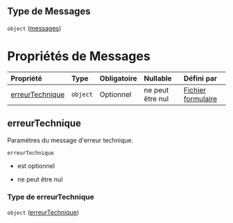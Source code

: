 ## Type de Messages

`object` ([messages](frw-form-definitions-messages.md))

# Propriétés de Messages

| Propriété                           | Type     | Obligatoire | Nullable         | Défini par                                                                                                                                        |
| :---------------------------------- | :------- | :---------- | :--------------- | :------------------------------------------------------------------------------------------------------------------------------------------------ |
| [erreurTechnique](#erreurtechnique) | `object` | Optionnel   | ne peut être nul | [Fichier formulaire](frw-form-definitions-messages-properties-erreurtechnique.md "schemas/form#/definitions/Messages/properties/erreurTechnique") |

## erreurTechnique

Paramètres du message d'erreur technique.

`erreurTechnique`

*   est optionnel

*   ne peut être nul

### Type de erreurTechnique

`object` ([erreurTechnique](frw-form-definitions-messages-properties-erreurtechnique.md))
